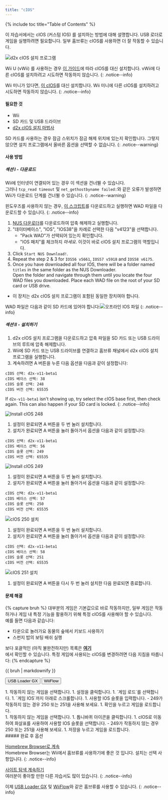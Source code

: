 ```yaml
---
title: "cIOS"
---
```


{% include toc title="Table of Contents" %}

이 자습서에서는 cIOS (커스텀 IOS) 를 설치하는 방법에 대해 설명합니다. USB 로더로 게임을 실행하려면 필요합니다. 일부 홈브류는 cIOS를 사용하면 더 잘 작동할 수 있습니다.

![d2x cIOS 설치 프로그램](/images/cios/cIOS.png)

Wii U (vWii) 를 사용하는 경우 [이 가이드](https://wiiu.hacks.guide/#/vwii-modding)에 따라 cIOS를 대신 설치합니다. vWii에 다른 cIOS를 설치하려고 시도하면 작동하지 않습니다.
{: .notice--info}

Wii 미니가 있다면, [이 cIOS](cios-mini)를 대신 설치합니다. Wii 미니에 다른 cIOS를 설치하려고 시도하면 작동하지 않습니다.
{: .notice--info}

#### 필요한 것

- Wii
- SD 카드 및 USB 드라이브
- [d2x cIOS 설치 마법사](https://hbb1.oscwii.org/hbb/d2x-cios-installer/d2x-cios-installer.zip)

SD 카드를 사용하는 경우 잠금 스위치가 잠금 해제 위치에 있는지 확인합니다. 그렇지 않으면 설치 프로그램에서 올바른 옵션을 선택할 수 없습니다.
{: .notice--warning}

#### 사용 방법

##### 섹션 I - 다운로드

Wii에 인터넷이 연결되어 있는 경우 이 섹션을 건너뛸 수 있습니다. <br/> 그러나 `tcp_read timeout` 및 `net_gethostbyname failed:`와 같은 오류가 발생하면 Wii가 다운로드 단계를 건너뛸 수 있습니다.
{: .notice--warning}

윈도우즈를 사용하지 않는 경우, [이 스크립트](/assets/files/d2x_offline_ios.sh)를 다운로드하고 실행하면 WAD 파일을 다운로드할 수 있습니다.
{: .notice--info}

1. [NUS 다운로더](https://github.com/WiiDatabase/nusdownloader/releases/latest/download/NUSD-Mod-NUS-Fix.zip)를 다운로드하여 압축 해제하고 실행합니다.
1. "데이터베이스", "IOS", "IOS38"을 차례로 선택한 다음 "v4123"을 선택합니다.
   - "Pack WAD"가 선택되어 있는지 확인합니다.
   - "IOS 패치"를 체크하지 *마세요*. 이것이 바로 cIOS 설치 프로그램의 역할입니다.
1. Click `Start NUS Download!`.
1. Repeat the step 2 & 3 for `IOS56 v5661`, `IOS57 v5918` and `IOS58 v6175`.
1. Once you have downloaded all four IOS, there will be a folder named `titles` in the same folder as the NUS Downloader. <br/> Open the folder and navigate through them until you locate the four WAD files you downloaded. Place each WAD file on the root of your SD card or USB drive.
  - 이 장치는 d2x cIOS 설치 프로그램이 포함된 동일한 장치여야 합니다.

WAD 파일은 다음과 같이 SD 카드에 있어야 합니다:![오프라인 IOS 파일](/images/cios/d2x_offline_ios.png)
{: .notice--info}
##### 섹션 II - 설치하기

1. d2x cIOS 설치 프로그램을 다운로드하고 압축 파일을 SD 카드 또는 USB 드라이브의 루트에 압축 해제합니다.
1. Wii에 SD 카드 또는 USB 드라이브를 연결하고 홈브류 채널에서 d2x cIOS 설치 프로그램을 실행합니다.
1. 계속하려면 A 버튼을 누른 다음 옵션을 다음과 같이 설정합니다:

```
cIOS 선택: d2x-v11-beta1
cIOS 베이스 선택: 38
cIOS 슬롯 선택: 248
cIOS 버전 선택: 65535
```

If `d2x-v11-beta1` isn't showing up, try select the cIOS base first, then check again. This can also happen if your SD card is locked.
{: .notice--info}

![Install cIOS 248](/images/cios/d2x_v11_248.png)

1. 설정이 완료되면 A 버튼을 두 번 눌러 설치합니다.
1. 설치가 완료되면 A 버튼을 눌러 돌아가서 옵션을 다음과 같이 설정합니다:

```
cIOS 선택: d2x-v11-beta1
cIOS 베이스 선택: 56
cIOS 슬롯 선택: 249
cIOS 버전 선택: 65535
```

![Install cIOS 249](/images/cios/d2x_v11_249.png)

1. 설정이 완료되면 A 버튼을 두 번 눌러 설치합니다.
1. 설치가 완료되면 A 버튼을 눌러 돌아가서 옵션을 다음과 같이 설정합니다:

```
cIOS 선택: d2x-v11-beta1
cIOS 베이스 선택: 57
cIOS 슬롯 선택: 250
cIOS 버전 선택: 65535
```

![cIOS 250 설치](/images/cios/d2x_v11_250.png)

1. 설정이 완료되면 A 버튼을 두 번 눌러 설치합니다.
1. 설치가 완료되면 A 버튼을 눌러 돌아가서 옵션을 다음과 같이 설정합니다:

```
cIOS 선택: d2x-v11-beta1
cIOS 베이스 선택: 58
cIOS 슬롯 선택: 251
cIOS 버전 선택: 65535
```

![cIOS 251 설치](/images/cios/d2x_v11_251.png)

1. 설정이 완료되면 A 버튼을 다시 두 번 눌러 설치한 다음 완료되면 종료합니다.

#### 문제 해결

{% capture bruh %}
대부분의 게임은 기본값으로 바로 작동하지만, 일부 게임은 작동하거나 게임 내 특정 기능을 활용하기 위해 특정 cIOS를 사용해야 할 수 있습니다.<br> 예를 들면 다음과 같습니다:

- 타운으로 놀러가요 동물의 숲에서 키보드 사용하기
- 스펀지 밥의 보팅 배쉬 실행

보다 포괄적인 (아직 불완전하지만) 목록은 [**여기**](https://wiki.gbatemp.net/wiki/Wii_cIOS_base_Compatibility_List)<br>에서 확인할 수 있습니다. 특정 게임에 사용되는 cIOS를 변경하려면 다음 지침을 따릅니다:
{% endcapture %}

<div class="notice--warning">{{ bruh | markdownify }}</div>

<button class="tablinks btn btn--large btn--primary" id="defaultOpen" onclick="openTab(event, 'usbloadergx')">USB Loader GX</button>
<button class="tablinks btn btn--large btn--info" onclick="openTab(event, 'wiiflow')">WiiFlow</button>

<div id="usbloadergx" class="blanktabcontent" markdown="1">
1. 작동하지 않는 게임을 선택합니다.
1. 설정을 클릭합니다.
1. `게임 로드`를 선택합니다.
1. `게임 IOS`까지 아래로 스크롤합니다.
1. 사용할 IOS 슬롯을 입력합니다.
    - 249가 작동하지 않는 경우 250 또는 251을 사용해 보세요.
1. 확인을 누르고 게임을 로드합니다.
</div>
<div id="wiiflow" class="blanktabcontent" markdown="1">
1. 작동하지 않는 게임을 선택합니다.
1. 톱니바퀴 아이콘을 클릭합니다.
1. cIOS로 이동하여 화살표를 사용하여 사용할 IOS 슬롯을 선택합니다.
    - 249가 작동하지 않는 경우 250 또는 251을 사용해 보세요.
1. 저장을 누르고 게임을 로드합니다.
</div>
##### 완료 후 옵션

[Homebrew Browser로 계속](hbb)<br> Homebrew Browser는 Wii에서 홈브류를 사용하기에 좋은 것 입니다. 설치는 선택 사항입니다.
{: .notice--info}

[사이트 탐색 계속하기](site-navigation)<br> 여러분이 좋아할 만한 다른 자습서도 많이 있습니다.
{: .notice--info}

이제 [USB Loader GX](usbloadergx) 및 [WiiFlow](wiiflow)와 같은 홈브류를 사용할 수 있습니다.
{: .notice--info}

<script>
    let tabcontent = document.getElementsByClassName("blanktabcontent");
    let tablinks = document.getElementsByClassName("tablinks");

    function openTab(evt, tabName) {
        let element;

        for (element of tabcontent) {
            element.style.display = "none";
        }

        for (element of tablinks) {
            element.className = element.className.replace("btn--primary", "btn--info");
            if (!element.className.includes('btn--info'))
                element.className += " btn--info";
        }

        document.getElementById(tabName).style.display = "block";
        evt.currentTarget.className = evt.currentTarget.className.replace("btn--info", "btn--primary");
    }

    // Get the element with id="defaultOpen" and click on it
    document.getElementById("defaultOpen").click();
</script>
